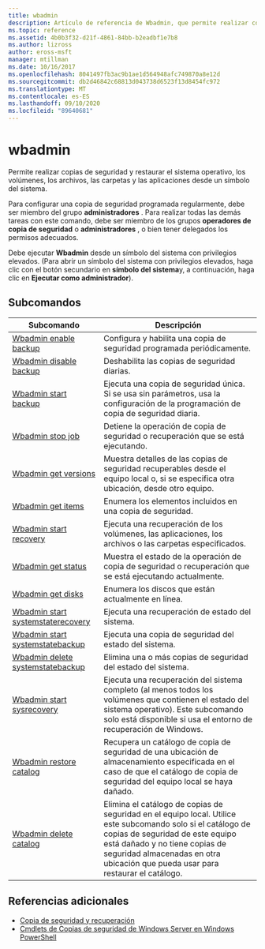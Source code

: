 ```yaml
---
title: wbadmin
description: Artículo de referencia de Wbadmin, que permite realizar copias de seguridad y restaurar el sistema operativo, los volúmenes, los archivos, las carpetas y las aplicaciones desde un símbolo del sistema.
ms.topic: reference
ms.assetid: 4b0b3f32-d21f-4861-84bb-b2eadbf1e7b8
ms.author: lizross
author: eross-msft
manager: mtillman
ms.date: 10/16/2017
ms.openlocfilehash: 8041497fb3ac9b1ae1d564948afc749870a8e12d
ms.sourcegitcommit: db2d46842c68813d043738d6523f13d8454fc972
ms.translationtype: MT
ms.contentlocale: es-ES
ms.lasthandoff: 09/10/2020
ms.locfileid: "89640681"
---
```

# <a name="wbadmin"></a>wbadmin



Permite realizar copias de seguridad y restaurar el sistema operativo, los volúmenes, los archivos, las carpetas y las aplicaciones desde un símbolo del sistema.

Para configurar una copia de seguridad programada regularmente, debe ser miembro del grupo **administradores** . Para realizar todas las demás tareas con este comando, debe ser miembro de los grupos **operadores de copia de seguridad** o **administradores** , o bien tener delegados los permisos adecuados.

Debe ejecutar **Wbadmin** desde un símbolo del sistema con privilegios elevados. (Para abrir un símbolo del sistema con privilegios elevados, haga clic con el botón secundario en **símbolo del sistema**y, a continuación, haga clic en **Ejecutar como administrador**).

## <a name="subcommands"></a>Subcomandos

|Subcomando|Descripción|
|----------|-----------|
|[Wbadmin enable backup](wbadmin-enable-backup.md)|Configura y habilita una copia de seguridad programada periódicamente.|
|[Wbadmin disable backup](wbadmin-disable-backup.md)|Deshabilita las copias de seguridad diarias.|
|[Wbadmin start backup](wbadmin-start-backup.md)|Ejecuta una copia de seguridad única. Si se usa sin parámetros, usa la configuración de la programación de copia de seguridad diaria.|
|[Wbadmin stop job](wbadmin-stop-job.md)|Detiene la operación de copia de seguridad o recuperación que se está ejecutando.|
|[Wbadmin get versions](wbadmin-get-versions.md)|Muestra detalles de las copias de seguridad recuperables desde el equipo local o, si se especifica otra ubicación, desde otro equipo.|
|[Wbadmin get items](wbadmin-get-items.md)|Enumera los elementos incluidos en una copia de seguridad.|
|[Wbadmin start recovery](wbadmin-start-recovery.md)|Ejecuta una recuperación de los volúmenes, las aplicaciones, los archivos o las carpetas especificados.|
|[Wbadmin get status](wbadmin-get-status.md)|Muestra el estado de la operación de copia de seguridad o recuperación que se está ejecutando actualmente.|
|[Wbadmin get disks](wbadmin-get-disks.md)|Enumera los discos que están actualmente en línea.|
|[Wbadmin start systemstaterecovery](wbadmin-start-systemstaterecovery.md)|Ejecuta una recuperación de estado del sistema.|
|[Wbadmin start systemstatebackup](wbadmin-start-systemstatebackup.md)|Ejecuta una copia de seguridad del estado del sistema.|
|[Wbadmin delete systemstatebackup](wbadmin-delete-systemstatebackup.md)|Elimina una o más copias de seguridad del estado del sistema.|
|[Wbadmin start sysrecovery](wbadmin-start-sysrecovery.md)|Ejecuta una recuperación del sistema completo (al menos todos los volúmenes que contienen el estado del sistema operativo). Este subcomando solo está disponible si usa el entorno de recuperación de Windows.|
|[Wbadmin restore catalog](wbadmin-restore-catalog.md)|Recupera un catálogo de copia de seguridad de una ubicación de almacenamiento especificada en el caso de que el catálogo de copia de seguridad del equipo local se haya dañado.|
|[Wbadmin delete catalog](wbadmin-delete-catalog.md)|Elimina el catálogo de copias de seguridad en el equipo local. Utilice este subcomando solo si el catálogo de copias de seguridad de este equipo está dañado y no tiene copias de seguridad almacenadas en otra ubicación que pueda usar para restaurar el catálogo.|

## <a name="additional-references"></a>Referencias adicionales

-   [Copia de seguridad y recuperación](https://go.microsoft.com/fwlink/?LinkID=195054)
-   [Cmdlets de Copias de seguridad de Windows Server en Windows PowerShell](/powershell/module/windowserverbackup/?view=winserver2012r2-ps)
